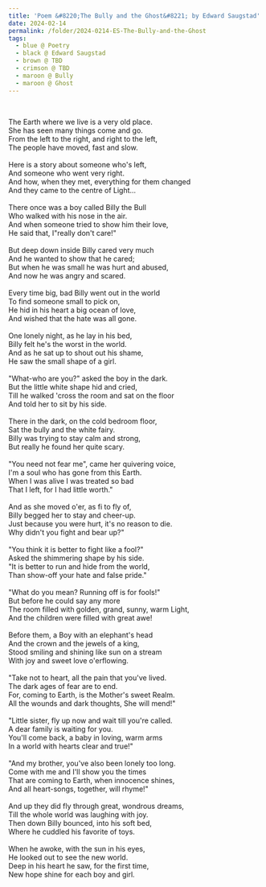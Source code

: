 ```yaml
---
title: 'Poem &#8220;The Bully and the Ghost&#8221; by Edward Saugstad'
date: 2024-02-14
permalink: /folder/2024-0214-ES-The-Bully-and-the-Ghost
tags:
  - blue @ Poetry
  - black @ Edward Saugstad
  - brown @ TBD
  - crimson @ TBD
  - maroon @ Bully
  - maroon @ Ghost
---
```


<br>

<p>
The Earth where we live is a very old place.<br>
She has seen many things come and go.<br>
From the left to the right, and right to the left,<br>
The people have moved, fast and slow.<br>
<br>
Here is a story about someone who's left,<br>
And someone who went very right.<br>
And how, when they met, everything for them changed<br>
And they came to the centre of Light...<br>
<br>
There once was a boy called Billy the Bull<br>
Who walked with his nose in the air.<br>
And when someone tried to show him their love,<br>
He said that, I"really don't care!"<br>
<br>
But deep down inside Billy cared very much<br>
And he wanted to show that he cared;<br>
But when he was small he was hurt and abused,<br>
And now he was angry and scared.<br>
<br>
Every time big, bad Billy went out in the world<br>
To find someone small to pick on,<br>
He hid in his heart a big ocean of love,<br>
And wished that the hate was all gone.<br>
<br>
One lonely night, as he lay in his bed,<br>
Billy felt he's the worst in the world.<br>
And as he sat up to shout out his shame,<br>
He saw the small shape of a girl.<br>
<br>
"What-who are you?" asked the boy in the dark.<br>
But the little white shape hid and cried,<br>
Till he walked 'cross the room and sat on the floor<br>
And told her to sit by his side.<br>
<br>
There in the dark, on the cold bedroom floor,<br>
Sat the bully and the white fairy.<br>
Billy was trying to stay calm and strong,<br>
But really he found her quite scary.<br>
<br>
"You need not fear me", came her quivering voice,<br>
I'm a soul who has gone from this Earth.<br>
When I was alive I was treated so bad<br>
That I left, for I had little worth."<br>
<br>
And as she moved o'er, as fi to fly of,<br>
Billy begged her to stay and cheer-up.<br>
Just because you were hurt, it's no reason to die.<br>
Why didn't you fight and bear up?"<br>
<br>
"You think it is better to fight like a fool?"<br>
Asked the shimmering shape by his side.<br>
"It is better to run and hide from the world,<br>
Than show-off your hate and false pride."<br>
<br>
"What do you mean? Running off is for fools!"<br>
But before he could say any more<br>
The room filled with golden, grand, sunny, warm Light,<br>
And the children were filled with great awe!<br>
<br>
Before them, a Boy with an elephant's head<br>
And the crown and the jewels of a king,<br>
Stood smiling and shining like sun on a stream<br>
With joy and sweet love o'erflowing.<br>
<br>
"Take not to heart, all the pain that you've lived.<br>
The dark ages of fear are to end.<br>
For, coming to Earth, is the Mother's sweet Realm.<br>
All the wounds and dark thoughts, She will mend!"<br>
<br>
"Little sister, fly up now and wait till you're called.<br> 
A dear family is waiting for you.<br>
You'll come back, a baby in loving, warm arms<br>
In a world with hearts clear and true!"<br>
<br>
"And my brother, you've also been lonely too long.<br>
Come with me and I'll show you the times<br>
That are coming to Earth, when innocence shines,<br>
And all heart-songs, together, will rhyme!"<br>
<br>
And up they did fly through great, wondrous dreams,<br>
Till the whole world was laughing with joy.<br>
Then down Billy bounced, into his soft bed,<br>
Where he cuddled his favorite of toys.<br>
<br>
When he awoke, with the sun in his eyes,<br>
He looked out to see the new world.<br>
Deep in his heart he saw, for the first time,<br>
New hope shine for each boy and girl.<br>
</p>